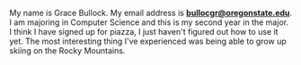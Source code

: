 My name is Grace Bullock.
My email address is **bullocgr@oregonstate.edu**.
I am majoring in Computer Science and this is my second year in the major.
I think I have signed up for piazza, I just haven't figured out how to use it yet.
The most interesting thing I've experienced was being able to grow up skiing on the Rocky Mountains.
